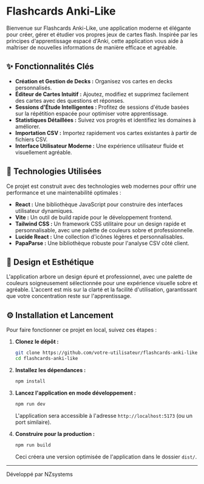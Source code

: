 # Flashcards Anki-Like

Bienvenue sur Flashcards Anki-Like, une application moderne et élégante pour créer, gérer et étudier vos propres jeux de cartes flash. Inspirée par les principes d'apprentissage espacé d'Anki, cette application vous aide à maîtriser de nouvelles informations de manière efficace et agréable.

## ✨ Fonctionnalités Clés

- **Création et Gestion de Decks :** Organisez vos cartes en decks personnalisés.
- **Éditeur de Cartes Intuitif :** Ajoutez, modifiez et supprimez facilement des cartes avec des questions et réponses.
- **Sessions d'Étude Intelligentes :** Profitez de sessions d'étude basées sur la répétition espacée pour optimiser votre apprentissage.
- **Statistiques Détaillées :** Suivez vos progrès et identifiez les domaines à améliorer.
- **Importation CSV :** Importez rapidement vos cartes existantes à partir de fichiers CSV.
- **Interface Utilisateur Moderne :** Une expérience utilisateur fluide et visuellement agréable.

## 🚀 Technologies Utilisées

Ce projet est construit avec des technologies web modernes pour offrir une performance et une maintenabilité optimales :

- **React :** Une bibliothèque JavaScript pour construire des interfaces utilisateur dynamiques.
- **Vite :** Un outil de build rapide pour le développement frontend.
- **Tailwind CSS :** Un framework CSS utilitaire pour un design rapide et personnalisable, avec une palette de couleurs sobre et professionnelle.
- **Lucide React :** Une collection d'icônes légères et personnalisables.
- **PapaParse :** Une bibliothèque robuste pour l'analyse CSV côté client.

## 🎨 Design et Esthétique

L'application arbore un design épuré et professionnel, avec une palette de couleurs soigneusement sélectionnée pour une expérience visuelle sobre et agréable. L'accent est mis sur la clarté et la facilité d'utilisation, garantissant que votre concentration reste sur l'apprentissage.

## ⚙️ Installation et Lancement

Pour faire fonctionner ce projet en local, suivez ces étapes :

1.  **Clonez le dépôt :**
    ```bash
    git clone https://github.com/votre-utilisateur/flashcards-anki-like.git
    cd flashcards-anki-like
    ```

2.  **Installez les dépendances :**
    ```bash
    npm install
    ```

3.  **Lancez l'application en mode développement :**
    ```bash
    npm run dev
    ```
    L'application sera accessible à l'adresse `http://localhost:5173` (ou un port similaire).

4.  **Construire pour la production :**
    ```bash
    npm run build
    ```
    Ceci créera une version optimisée de l'application dans le dossier `dist/`.

---

Développé par NZsystems
